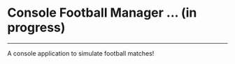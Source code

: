 <h1>Console Football Manager ... (in progress)</h1>
<hr>
<span>A console application to simulate football matches!</span>
